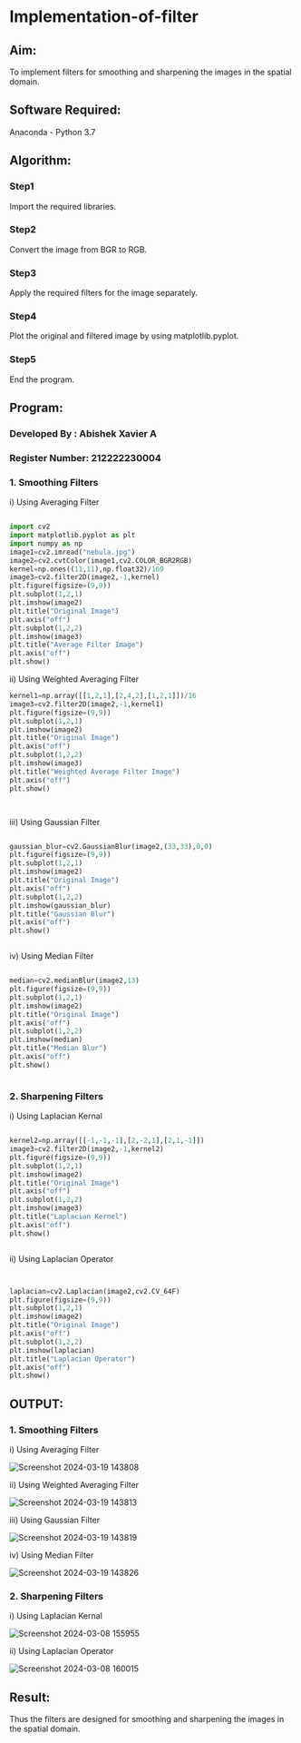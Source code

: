 # Implementation-of-filter
## Aim:
To implement filters for smoothing and sharpening the images in the spatial domain.

## Software Required:
Anaconda - Python 3.7

## Algorithm:
### Step1
Import the required libraries.


### Step2
Convert the image from BGR to RGB.


### Step3
Apply the required filters for the image separately.


### Step4
Plot the original and filtered image by using matplotlib.pyplot.


### Step5
End the program.


## Program:
### Developed By   : Abishek Xavier A
### Register Number: 212222230004
### 1. Smoothing Filters

i) Using Averaging Filter
```Python

import cv2
import matplotlib.pyplot as plt
import numpy as np
image1=cv2.imread("nebula.jpg")
image2=cv2.cvtColor(image1,cv2.COLOR_BGR2RGB)
kernel=np.ones((11,11),np.float32)/169
image3=cv2.filter2D(image2,-1,kernel)
plt.figure(figsize=(9,9))
plt.subplot(1,2,1)
plt.imshow(image2)
plt.title("Original Image")
plt.axis("off")
plt.subplot(1,2,2)
plt.imshow(image3)
plt.title("Average Filter Image")
plt.axis("off")
plt.show()

```
ii) Using Weighted Averaging Filter
```Python
kernel1=np.array([[1,2,1],[2,4,2],[1,2,1]])/16
image3=cv2.filter2D(image2,-1,kernel1)
plt.figure(figsize=(9,9))
plt.subplot(1,2,1)
plt.imshow(image2)
plt.title("Original Image")
plt.axis("off")
plt.subplot(1,2,2)
plt.imshow(image3)
plt.title("Weighted Average Filter Image")
plt.axis("off")
plt.show()




```
iii) Using Gaussian Filter
```Python

gaussian_blur=cv2.GaussianBlur(image2,(33,33),0,0)
plt.figure(figsize=(9,9))
plt.subplot(1,2,1)
plt.imshow(image2)
plt.title("Original Image")
plt.axis("off")
plt.subplot(1,2,2)
plt.imshow(gaussian_blur)
plt.title("Gaussian Blur")
plt.axis("off")
plt.show()



```

iv) Using Median Filter
```Python

median=cv2.medianBlur(image2,13)
plt.figure(figsize=(9,9))
plt.subplot(1,2,1)
plt.imshow(image2)
plt.title("Original Image")
plt.axis("off")
plt.subplot(1,2,2)
plt.imshow(median)
plt.title("Median Blur")
plt.axis("off")
plt.show()



```

### 2. Sharpening Filters
i) Using Laplacian Kernal
```Python

kernel2=np.array([[-1,-1,-1],[2,-2,1],[2,1,-1]])
image3=cv2.filter2D(image2,-1,kernel2)
plt.figure(figsize=(9,9))
plt.subplot(1,2,1)
plt.imshow(image2)
plt.title("Original Image")
plt.axis("off")
plt.subplot(1,2,2)
plt.imshow(image3)
plt.title("Laplacian Kernel")
plt.axis("off")
plt.show()



```
ii) Using Laplacian Operator
```Python


laplacian=cv2.Laplacian(image2,cv2.CV_64F)
plt.figure(figsize=(9,9))
plt.subplot(1,2,1)
plt.imshow(image2)
plt.title("Original Image")
plt.axis("off")
plt.subplot(1,2,2)
plt.imshow(laplacian)
plt.title("Laplacian Operator")
plt.axis("off")
plt.show()


```

## OUTPUT:
### 1. Smoothing Filters
i) Using Averaging Filter

![Screenshot 2024-03-19 143808](https://github.com/AbishekAnand15/Implementation-of-filter/assets/118706942/dfc719dc-f6e4-468b-8241-8c7a52f6ba2a)

ii) Using Weighted Averaging Filter

![Screenshot 2024-03-19 143813](https://github.com/AbishekAnand15/Implementation-of-filter/assets/118706942/e45ed662-9fcf-46e3-b1a6-a457fa7081ff)

iii) Using Gaussian Filter

![Screenshot 2024-03-19 143819](https://github.com/AbishekAnand15/Implementation-of-filter/assets/118706942/3d5a3140-195d-4e36-a545-468d395dd817)

iv) Using Median Filter

![Screenshot 2024-03-19 143826](https://github.com/AbishekAnand15/Implementation-of-filter/assets/118706942/5c26fb2b-b070-48bc-ada9-4493cb1b85d5)


### 2. Sharpening Filters

i) Using Laplacian Kernal

![Screenshot 2024-03-08 155955](https://github.com/vinodkumar-s/Implementation-of-filter/assets/113497226/70e772fa-a2c5-46e7-b87f-2c3f56becb55)

ii) Using Laplacian Operator

![Screenshot 2024-03-08 160015](https://github.com/vinodkumar-s/Implementation-of-filter/assets/113497226/dcbc8a0c-ef89-44d2-837a-158b0e5ad966)

## Result:
Thus the filters are designed for smoothing and sharpening the images in the spatial domain.
